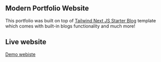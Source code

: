 ## Modern Portfolio Website

This portfolio was built on top of [Tailwind Next JS Starter Blog](https://github.com/timlrx/tailwind-nextjs-starter-blog) template which comes with built-in blogs functionality and much more!

## Live website

[ Demo webiste ](https://azamiftikhar.dev)





